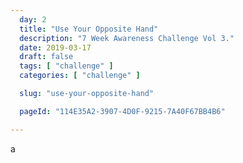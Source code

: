 ```yaml
---
  day: 2
  title: "Use Your Opposite Hand"
  description: "7 Week Awareness Challenge Vol 3."
  date: 2019-03-17
  draft: false
  tags: [ "challenge" ]
  categories: [ "challenge" ]

  slug: "use-your-opposite-hand"

  pageId: "114E35A2-3907-4D0F-9215-7A40F67BB4B6"

---
```


a